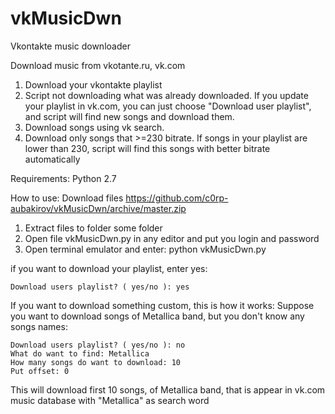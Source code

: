 vkMusicDwn
==========

Vkontakte music downloader

Download music from vkotante.ru, vk.com

1. Download your vkontakte playlist
2. Script not downloading what was already downloaded. If you update your playlist in vk.com, you can just choose "Download user playlist", and script will find new songs and download them.
3. Download songs using vk search. 
4. Download only songs that >=230 bitrate. If songs in your playlist are lower than 230, script will find this songs with better bitrate automatically

Requirements: Python 2.7

How to use:
Download files https://github.com/c0rp-aubakirov/vkMusicDwn/archive/master.zip

1. Extract files to folder some folder
2. Open file vkMusicDwn.py in any editor and put you login and password
3. Open terminal emulator and enter:
   python vkMusicDwn.py


if you want to download your playlist, enter yes:

    Download users playlist? ( yes/no ): yes


If you want to download something custom, this is how it works:
Suppose you want to download songs of Metallica band, but you don't know any songs names:

    Download users playlist? ( yes/no ): no
    What do want to find: Metallica
    How many songs do want to download: 10
    Put offset: 0


This will download first 10 songs, of Metallica band, that is appear in vk.com music database with "Metallica" as search word

